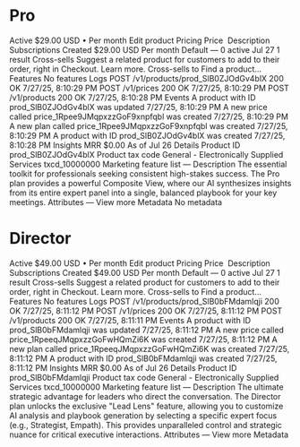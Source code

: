 # Pro
Active
$29.00 USD
•
Per month
Edit product
Pricing
Price
​
Description
Subscriptions
Created
$29.00 USD
Per month
Default
—
0 active
Jul 27
1 result
Cross-sells
Suggest a related product for customers to add to their order, right in Checkout.
Learn more.
Cross-sells to
Find a product…
Features
No features
Logs
POST /v1/products/prod_SlB0ZJOdGv4blX
200 OK
7/27/25, 8:10:29 PM
POST /v1/prices
200 OK
7/27/25, 8:10:29 PM
POST /v1/products
200 OK
7/27/25, 8:10:28 PM
Events
A product with ID prod_SlB0ZJOdGv4blX was updated
7/27/25, 8:10:29 PM
A new price called price_1Rpee9JMqpxzzGoF9xnpfqbl was created
7/27/25, 8:10:29 PM
A new plan called price_1Rpee9JMqpxzzGoF9xnpfqbl was created
7/27/25, 8:10:29 PM
A product with ID prod_SlB0ZJOdGv4blX was created
7/27/25, 8:10:28 PM
Insights
MRR
$0.00
As of Jul 26
Details
Product ID
prod_SlB0ZJOdGv4blX
Product tax code
General - Electronically Supplied Services
txcd_10000000
Marketing feature list
—
Description
The essential toolkit for professionals seeking consistent high-stakes success. The Pro plan provides a powerful Composite View, where our AI synthesizes insights from its entire expert panel into a single, balanced playbook for your key meetings.
Attributes
—
View more
Metadata
No metadata

# Director
Active
$49.00 USD
•
Per month
Edit product
Pricing
Price
​
Description
Subscriptions
Created
$49.00 USD
Per month
Default
—
0 active
Jul 27
1 result
Cross-sells
Suggest a related product for customers to add to their order, right in Checkout.
Learn more.
Cross-sells to
Find a product…
Features
No features
Logs
POST /v1/products/prod_SlB0bFMdamlqji
200 OK
7/27/25, 8:11:12 PM
POST /v1/prices
200 OK
7/27/25, 8:11:12 PM
POST /v1/products
200 OK
7/27/25, 8:11:11 PM
Events
A product with ID prod_SlB0bFMdamlqji was updated
7/27/25, 8:11:12 PM
A new price called price_1RpeeqJMqpxzzGoFwHQmZi6K was created
7/27/25, 8:11:12 PM
A new plan called price_1RpeeqJMqpxzzGoFwHQmZi6K was created
7/27/25, 8:11:12 PM
A product with ID prod_SlB0bFMdamlqji was created
7/27/25, 8:11:12 PM
Insights
MRR
$0.00
As of Jul 26
Details
Product ID
prod_SlB0bFMdamlqji
Product tax code
General - Electronically Supplied Services
txcd_10000000
Marketing feature list
—
Description
The ultimate strategic advantage for leaders who direct the conversation. The Director plan unlocks the exclusive "Lead Lens" feature, allowing you to customize AI analysis and playbook generation by selecting a specific expert focus (e.g., Strategist, Empath). This provides unparalleled control and strategic nuance for critical executive interactions.
Attributes
—
View more
Metadata

